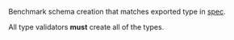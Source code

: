 Benchmark schema creation that matches exported type in [spec](./spec.ts).

All type validators **must** create all of the types.

